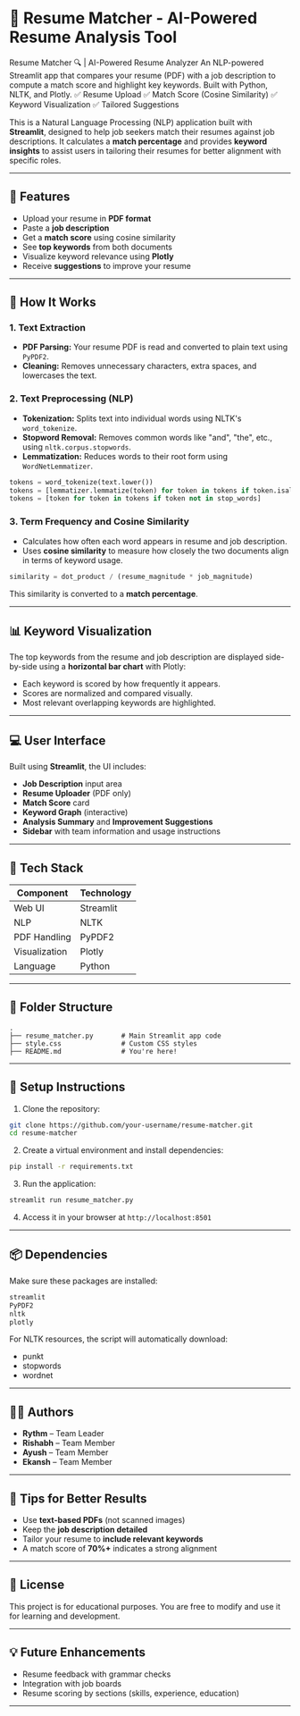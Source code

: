 # 📄 Resume Matcher - AI-Powered Resume Analysis Tool

Resume Matcher 🔍 | AI-Powered Resume Analyzer  An NLP-powered Streamlit app that compares your resume (PDF) with a job description to compute a match score and highlight key keywords. Built with Python, NLTK, and Plotly.  ✅ Resume Upload ✅ Match Score (Cosine Similarity) ✅ Keyword Visualization ✅ Tailored Suggestions

This is a Natural Language Processing (NLP) application built with **Streamlit**, designed to help job seekers match their resumes against job descriptions. It calculates a **match percentage** and provides **keyword insights** to assist users in tailoring their resumes for better alignment with specific roles.

---

## 🚀 Features

- Upload your resume in **PDF format**
- Paste a **job description**
- Get a **match score** using cosine similarity
- See **top keywords** from both documents
- Visualize keyword relevance using **Plotly**
- Receive **suggestions** to improve your resume

---

## 🧠 How It Works

### 1. Text Extraction
- **PDF Parsing:** Your resume PDF is read and converted to plain text using `PyPDF2`.
- **Cleaning:** Removes unnecessary characters, extra spaces, and lowercases the text.

### 2. Text Preprocessing (NLP)
- **Tokenization:** Splits text into individual words using NLTK's `word_tokenize`.
- **Stopword Removal:** Removes common words like "and", "the", etc., using `nltk.corpus.stopwords`.
- **Lemmatization:** Reduces words to their root form using `WordNetLemmatizer`.

```python
tokens = word_tokenize(text.lower())
tokens = [lemmatizer.lemmatize(token) for token in tokens if token.isalnum()]
tokens = [token for token in tokens if token not in stop_words]
```

### 3. Term Frequency and Cosine Similarity
- Calculates how often each word appears in resume and job description.
- Uses **cosine similarity** to measure how closely the two documents align in terms of keyword usage.

```python
similarity = dot_product / (resume_magnitude * job_magnitude)
```

This similarity is converted to a **match percentage**.

---

## 📊 Keyword Visualization

The top keywords from the resume and job description are displayed side-by-side using a **horizontal bar chart** with Plotly:

- Each keyword is scored by how frequently it appears.
- Scores are normalized and compared visually.
- Most relevant overlapping keywords are highlighted.

---

## 💻 User Interface

Built using **Streamlit**, the UI includes:

- **Job Description** input area
- **Resume Uploader** (PDF only)
- **Match Score** card
- **Keyword Graph** (interactive)
- **Analysis Summary** and **Improvement Suggestions**
- **Sidebar** with team information and usage instructions

---

## 🧰 Tech Stack

| Component     | Technology       |
|---------------|------------------|
| Web UI        | Streamlit        |
| NLP           | NLTK             |
| PDF Handling  | PyPDF2           |
| Visualization | Plotly           |
| Language      | Python           |

---

## 📝 Folder Structure

```
.
├── resume_matcher.py       # Main Streamlit app code
├── style.css               # Custom CSS styles
├── README.md               # You're here!
```

---

## 🔧 Setup Instructions

1. Clone the repository:

```bash
git clone https://github.com/your-username/resume-matcher.git
cd resume-matcher
```

2. Create a virtual environment and install dependencies:

```bash
pip install -r requirements.txt
```

3. Run the application:

```bash
streamlit run resume_matcher.py
```

4. Access it in your browser at `http://localhost:8501`

---

## 📦 Dependencies

Make sure these packages are installed:

```bash
streamlit
PyPDF2
nltk
plotly
```

For NLTK resources, the script will automatically download:

- punkt
- stopwords
- wordnet

---

## 👨‍💻 Authors

- **Rythm** – Team Leader  
- **Rishabh** – Team Member  
- **Ayush** – Team Member  
- **Ekansh** – Team Member

---

## 📌 Tips for Better Results

- Use **text-based PDFs** (not scanned images)
- Keep the **job description detailed**
- Tailor your resume to **include relevant keywords**
- A match score of **70%+** indicates a strong alignment

---

## 📃 License

This project is for educational purposes. You are free to modify and use it for learning and development.

---

## 💡 Future Enhancements

- Resume feedback with grammar checks
- Integration with job boards
- Resume scoring by sections (skills, experience, education)

---

